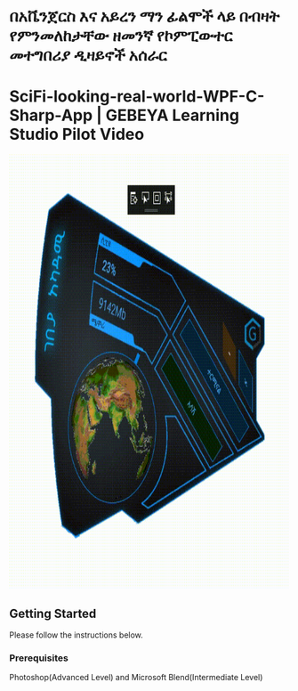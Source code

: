 # በአቬንጀርስ እና አይረን ማን ፊልሞች ላይ በብዛት የምንመለከታቸው ዘመንኛ የኮምፒውተር መተግበሪያ ዲዛይኖች አሰራር
# SciFi-looking-real-world-WPF-C-Sharp-App | GEBEYA Learning Studio Pilot Video

<p align="center">
  <img width="780" height="780" src="https://github.com/DaniDPX/SciFi-looking-real-world-WPF-C-Sharp-App/blob/master/Animated%20Snapshot.gif">
</p>

## Getting Started

Please follow the instructions below.

### Prerequisites

Photoshop(Advanced Level) and Microsoft Blend(Intermediate Level)
